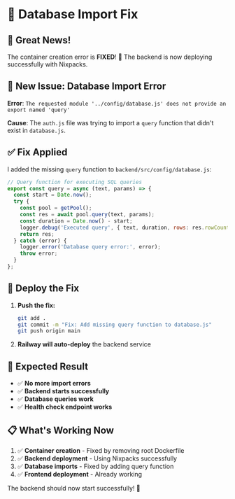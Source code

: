 # 🔧 Database Import Fix

## 🎉 **Great News!**

The container creation error is **FIXED**! 🚀 The backend is now deploying successfully with Nixpacks.

## 🚨 **New Issue: Database Import Error**

**Error**: `The requested module '../config/database.js' does not provide an export named 'query'`

**Cause**: The `auth.js` file was trying to import a `query` function that didn't exist in `database.js`.

## ✅ **Fix Applied**

I added the missing `query` function to `backend/src/config/database.js`:

```javascript
// Query function for executing SQL queries
export const query = async (text, params) => {
  const start = Date.now();
  try {
    const pool = getPool();
    const res = await pool.query(text, params);
    const duration = Date.now() - start;
    logger.debug('Executed query', { text, duration, rows: res.rowCount });
    return res;
  } catch (error) {
    logger.error('Database query error:', error);
    throw error;
  }
};
```

## 🚀 **Deploy the Fix**

1. **Push the fix:**
   ```bash
   git add .
   git commit -m "Fix: Add missing query function to database.js"
   git push origin main
   ```

2. **Railway will auto-deploy** the backend service

## 🎯 **Expected Result**

- ✅ **No more import errors**
- ✅ **Backend starts successfully**
- ✅ **Database queries work**
- ✅ **Health check endpoint works**

## 📋 **What's Working Now**

1. ✅ **Container creation** - Fixed by removing root Dockerfile
2. ✅ **Backend deployment** - Using Nixpacks successfully
3. ✅ **Database imports** - Fixed by adding query function
4. ✅ **Frontend deployment** - Already working

The backend should now start successfully! 🚀
